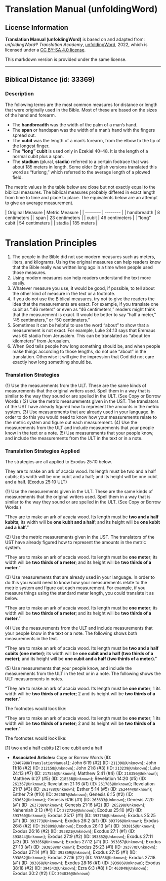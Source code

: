 # Translation Manual (unfoldingWord)

## License Information

**Translation Manual (unfoldingWord)** is based on and adapted from: _unfoldingWord® Translation Academy_, [unfoldingWord](https://unfoldingword.org/utw), 2022, which is licensed under a [CC BY-SA 4.0 license](https://creativecommons.org/licenses/by-sa/4.0/legalcode.en).

This markdown version is provided under the same license.



--------------------------------

## Biblical Distance (id: 33369)

### Description

The following terms are the most common measures for distance or length that were originally used in the Bible. Most of these are based on the sizes of the hand and forearm.

* The **handbreadth** was the width of the palm of a man’s hand.
* The **span** or handspan was the width of a man’s hand with the fingers spread out.
* The **cubit** was the length of a man’s forearm, from the elbow to the tip of the longest finger.
* The **“long” cubit** is used only in Ezekiel 40–48\. It is the length of a normal cubit plus a span.
* The **stadium** (plural, **stadia**) referred to a certain footrace that was about 185 meters in length. Some older English versions translated this word as “furlong,” which referred to the average length of a plowed field.

The metric values in the table below are close but not exactly equal to the biblical measures. The biblical measures probably differed in exact length from time to time and place to place. The equivalents below are an attempt to give an average measurement.

\| Original Measure \| Metric Measure \| \| \-\-\-\-\-\-\-\- \| \-\-\-\-\-\-\-\- \| \| handbreadth \| 8 centimeters \| \| span \| 23 centimeters \| \| cubit \| 46 centimeters \| \| “long” cubit \| 54 centimeters \| \| stadia \| 185 meters \|

Translation Principles
======================

1. The people in the Bible did not use modern measures such as meters, liters, and kilograms. Using the original measures can help readers know that the Bible really was written long ago in a time when people used those measures.
2. Using modern measures can help readers understand the text more easily.
3. Whatever measure you use, it would be good, if possible, to tell about the other kind of measure in the text or a footnote.
4. If you do not use the Biblical measures, try not to give the readers the idea that the measurements are exact. For example, if you translate one cubit as “.46 meters” or even as “46 centimeters,” readers might think that the measurement is exact. It would be better to say “half a meter,” “45 centimeters,” or “50 centimeters.”
5. Sometimes it can be helpful to use the word “about” to show that a measurement is not exact. For example, Luke 24:13 says that Emmaus was 60 stadia from Jerusalem. This can be translated as “about ten kilometers” from Jerusalem.
6. When God tells people how long something should be, and when people make things according to those lengths, do not use “about” in the translation. Otherwise it will give the impression that God did not care exactly how long something should be.

### Translation Strategies

(1\) Use the measurements from the ULT. These are the same kinds of measurements that the original writers used. Spell them in a way that is similar to the way they sound or are spelled in the ULT. (See Copy or Borrow Words.) (2\) Use the metric measurements given in the UST. The translators of the UST have already figured how to represent the amounts in the metric system. (3\) Use measurements that are already used in your language. In order to do this you would need to know how your measurements relate to the metric system and figure out each measurement. (4\) Use the measurements from the ULT and include measurements that your people know in the text or a note. (5\) Use measurements that your people know, and include the measurements from the ULT in the text or in a note.

### Translation Strategies Applied

The strategies are all applied to Exodus 25:10 below.

They are to make an ark of acacia wood. Its length must be two and a half cubits; its width will be one cubit and a half; and its height will be one cubit and a half. (Exodus 25:10 ULT)

(1\) Use the measurements given in the ULT. These are the same kinds of measurements that the original writers used. Spell them in a way that is similar to the way they sound or are spelled in the ULT. (See Copy or Borrow Words.)

“They are to make an ark of acacia wood. Its length must be **two and a half kubits**; its width will be **one kubit and a half**; and its height will be **one kubit and a half**.”

(2\) Use the metric measurements given in the UST. The translators of the UST have already figured how to represent the amounts in the metric system.

“They are to make an ark of acacia wood. Its length must be **one meter**; its width will be **two thirds of a meter**; and its height will be **two thirds of a meter**.”

(3\) Use measurements that are already used in your language. In order to do this you would need to know how your measurements relate to the metric system and figure out each measurement. For example, if you measure things using the standard meter length, you could translate it as below.

“They are to make an ark of acacia wood. Its length must be **one meter**; its width will be **two thirds of a meter**; and its height will be **two thirds of a meter**.”

(4\) Use the measurements from the ULT and include measurements that your people know in the text or a note. The following shows both measurements in the text.

“They are to make an ark of acacia wood. Its length must be **two and a half cubits (one meter)**; its width will be **one cubit and a half (two thirds of a meter)**; and its height will be **one cubit and a half (two thirds of a meter)**.”

(5\) Use measurements that your people know, and include the measurements from the ULT in the text or in a note. The following shows the ULT measurements in notes.

“They are to make an ark of acacia wood. Its length must be **one meter**; 1 its width will be **two thirds of a meter**; 2 and its height will be **two thirds of a meter**.”

The footnotes would look like:

“They are to make an ark of acacia wood. Its length must be **one meter**; 1 its width will be **two thirds of a meter**; 2 and its height will be **two thirds of a meter**.”

The footnotes would look like:

\[1] two and a half cubits \[2] one cubit and a half

* **Associated Articles:** Copy or Borrow Words (ID: `33407@UWTranslationManual`); John 6:19 (#2) (ID: `211398@Unknown`); John 11:18 (#2) (ID: `212158@Unknown`); John 21:8 (#3) (ID: `213239@Unknown`); Luke 24:13 (#7) (ID: `217556@Unknown`); Matthew 5:41 (#4) (ID: `218356@Unknown`); Matthew 6:27 (#5) (ID: `218538@Unknown`); Revelation 14:20 (#5) (ID: `261367@Unknown`); Revelation 21:16 (#1) (ID: `261785@Unknown`); Revelation 21:17 (#3) (ID: `261788@Unknown`); Esther 5:14 (#5) (ID: `262444@Unknown`); Esther 7:9 (#10) (ID: `262587@Unknown`); Genesis 6:15 (#2) (ID: `263632@Unknown`); Genesis 6:16 (#1) (ID: `263633@Unknown`); Genesis 7:20 (#1) (ID: `263739@Unknown`); Genesis 21:16 (#2) (ID: `265298@Unknown`); Nehemiah 3:13 (#4) (ID: `272726@Unknown`); Exodus 25:10 (#2) (ID: `393760@Unknown`); Exodus 25:17 (#1) (ID: `393766@Unknown`); Exodus 25:25 (#1) (ID: `393773@Unknown`); Exodus 26:2 (#1) (ID: `393796@Unknown`); Exodus 26:8 (#2) (ID: `393809@Unknown`); Exodus 26:13 (#1) (ID: `393815@Unknown`); Exodus 26:16 (#2) (ID: `393821@Unknown`); Exodus 27:1 (#1) (ID: `393844@Unknown`); Exodus 27:9 (#2) (ID: `393852@Unknown`); Exodus 27:11 (#3) (ID: `393856@Unknown`); Exodus 27:12 (#1) (ID: `393857@Unknown`); Exodus 27:13 (#1) (ID: `393858@Unknown`); Exodus 25:23 (#1) (ID: `393770@Unknown`); Exodus 27:14 (#1) (ID: `393859@Unknown`); Exodus 27:15 (#1) (ID: `393862@Unknown`); Exodus 27:16 (#2) (ID: `393866@Unknown`); Exodus 27:18 (#1) (ID: `393868@Unknown`); Exodus 28:16 (#1) (ID: `393906@Unknown`); Exodus 38:18 (#2) (ID: `394543@Unknown`); Ezra 6:3 (#8) (ID: `463049@Unknown`); Exodus 30:2 (#2) (ID: `394036@Unknown`)

